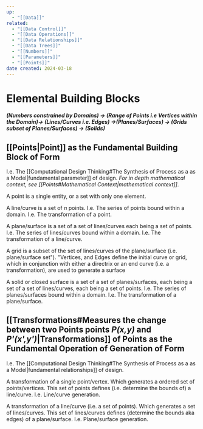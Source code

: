 ```yaml
---
up:
  - "[[Data]]"
related:
  - "[[Data Control]]"
  - "[[Data Operations]]"
  - "[[Data Relationships]]"
  - "[[Data Trees]]"
  - "[[Numbers]]"
  - "[[Parameters]]"
  - "[[Points]]"
date created: 2024-03-18
---
```

# Elemental Building Blocks

##### (Numbers constrained by Domains) -> (Range of Points i.e Vertices within the Domain)-> (Lines/Curves i.e. Edges) ->(Planes/Surfaces) -> (Grids subset of Planes/Surfaces) -> (Solids)

## [[Points|Point]] as the Fundamental Building Block of Form
I.e. The [[Computational Design Thinking#The Synthesis of Process as a as a Model|fundamental parameter]] of design.
*For in depth mathematical context, see [[Points#Mathematical Context|mathematical context]]*.

A point is a single entity, or a set with only one element.

A line/curve is a set of $n$ points. 
	I.e. The series of points bound within a domain.
	I.e. The transformation of a point.

A plane/surface is a set of a set of lines/curves each being a set of points.
	I.e. The series of lines/curves bound within a domain.
	I.e. The transformation of a line/curve.
	
A grid is a subset of the set of lines/curves of the plane/surface (i.e. plane/surface set").
	"Vertices, and Edges define the initial curve or grid, which in conjunction with either a directrix or an end curve (i.e. a transformation), are used to generate a surface

A solid or closed surface is a set of a set of planes/surfaces, each being a set of a set of lines/curves, each being a set of points.
	I.e. The series of planes/surfaces bound within a domain.
	I.e. The transformation of a plane/surface.
## [[Transformations#Measures the change between two Points points *P(x,y)* and *P'(x',y')*|Transformations]] of Points as the Fundamental Operation of Generation of Form
I.e. The [[Computational Design Thinking#The Synthesis of Process as a as a Model|fundamental relationships]] of design.

A transformation of a single point/vertex.
	Which generates a ordered set of points/vertices.
		 This set of points defines (i.e. determine the bounds of) a line/curve.
			 I.e. Line/curve generation.

A transformation of a line/curve (i.e. a set of points).
	Which generates a set of lines/curves.
		This set of lines/curves defines (determine the bounds aka edges) of a plane/surface.
			 I.e. Plane/surface generation.